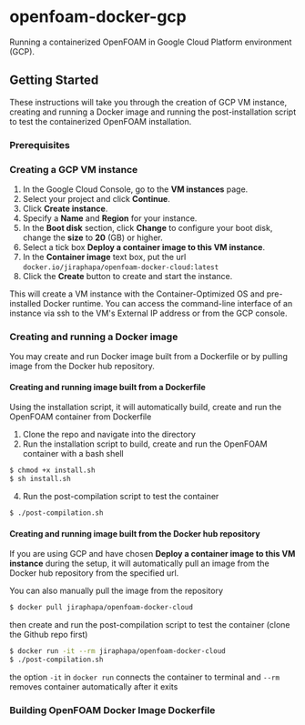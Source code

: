 # openfoam-docker-gcp
 
Running a containerized OpenFOAM in Google Cloud Platform environment (GCP). 

## Getting Started

These instructions will take you through the creation of GCP VM instance, creating and running a Docker image and running the post-installation script to test the containerized OpenFOAM installation.

### Prerequisites

### Creating a GCP VM instance

1. In the Google Cloud Console, go to the **VM instances** page.
2. Select your project and click **Continue**.
3. Click **Create instance**.
4. Specify a **Name** and **Region** for your instance.
5. In the **Boot disk** section, click **Change** to configure your boot disk, change the **size** to **20** (GB) or higher.
6. Select a tick box **Deploy a container image to this VM instance**.
7. In the **Container image** text box, put the url `docker.io/jiraphapa/openfoam-docker-cloud:latest`
8. Click the **Create** button to create and start the instance.

This will create a VM instance with the Container-Optimized OS and pre-installed Docker runtime. You can access the command-line interface of an instance via ssh to the VM's External IP address or from the GCP console.


### Creating and running a Docker image 
You may create and run Docker image built from a Dockerfile or by pulling image from the Docker hub repository.
#### Creating and running image built from a Dockerfile
Using the installation script, it will automatically build, create and run the OpenFOAM container from Dockerfile

1. Clone the repo and navigate into the directory
2. Run the installation script to build, create and run the OpenFOAM container with a bash shell
```sh
$ chmod +x install.sh
$ sh install.sh
```
4. Run the post-compilation script to test the container
```sh
$ ./post-compilation.sh
```
#### Creating and running image built from the Docker hub repository
If you are using GCP and have chosen **Deploy a container image to this VM instance** during the setup, it will automatically pull an image from the Docker hub repository from the specified url. 

You can also manually pull the image from the repository
```sh
$ docker pull jiraphapa/openfoam-docker-cloud
```
then create and run the post-compilation script to test the container (clone the Github repo first)
```sh
$ docker run -it --rm jiraphapa/openfoam-docker-cloud
$ ./post-compilation.sh
```

the option `-it` in `docker run` connects the container to terminal and `--rm` removes container automatically after it exits

### Building OpenFOAM Docker Image Dockerfile
